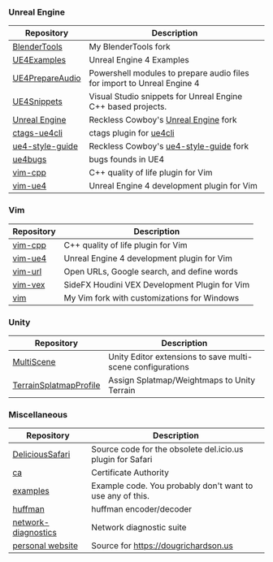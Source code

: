 ### Unreal Engine

| Repository | Description |
| ---------- | ----------- |
| [BlenderTools](https://github.com/drichardson/BlenderTools/) | My BlenderTools fork |
| [UE4Examples](https://github.com/drichardson/UE4Examples) | Unreal Engine 4 Examples |
| [UE4PrepareAudio](https://github.com/RecklessCowboys/UE4PrepareAudio) | Powershell modules to prepare audio files for import to Unreal Engine 4 |
| [UE4Snippets](https://github.com/RecklessCowboys/UE4Snippets) | Visual Studio snippets for Unreal Engine C++ based projects. |
| [Unreal Engine](https://github.com/RecklessCowboys/UnrealEngine) | Reckless Cowboy's [Unreal Engine](https://github.com/EpicGames/UnrealEngine) fork |
| [ctags-ue4cli](https://github.com/drichardson/ctags-ue4cli) | ctags plugin for [ue4cli](https://github.com/adamrehn/ue4cli) |
| [ue4-style-guide](https://github.com/RecklessCowboys/ue4-style-guide) | Reckless Cowboy's [ue4-style-guide](https://github.com/Allar/ue4-style-guide) fork |
| [ue4bugs](https://github.com/drichardson/ue4bugs) | bugs founds in UE4 |
| [vim-cpp](https://github.com/drichardson/vim-cpp) | C++ quality of life plugin for Vim |
| [vim-ue4](https://github.com/drichardson/vim-ue4) | Unreal Engine 4 development plugin for Vim |

### Vim

| Repository | Description |
| ---------- | ----------- |
| [vim-cpp](https://github.com/drichardson/vim-cpp) | C++ quality of life plugin for Vim |
| [vim-ue4](https://github.com/drichardson/vim-ue4) | Unreal Engine 4 development plugin for Vim |
| [vim-url](https://github.com/drichardson/vim-url) | Open URLs, Google search, and define words |
| [vim-vex](https://github.com/drichardson/vim-vex) | SideFX Houdini VEX Development Plugin for Vim |
| [vim](https://github.com/drichardson/vim) | My Vim fork with customizations for Windows |

### Unity

| Repository | Description |
| ---------- | ----------- |
| [MultiScene](https://github.com/RecklessCowboys/MultiScene) | Unity Editor extensions to save multi-scene configurations |
| [TerrainSplatmapProfile](https://github.com/RecklessCowboys/TerrainSplatmapProfile) | Assign Splatmap/Weightmaps to Unity Terrain |

### Miscellaneous

| Repository | Description |
| ---------- | ----------- |
| [DeliciousSafari](https://github.com/drichardson/DeliciousSafari) | Source code for the obsolete del.icio.us plugin for Safari |
| [ca](https://github.com/drichardson/ca) | Certificate Authority |
| [examples](https://github.com/drichardson/examples) | Example code. You probably don't want to use any of this. |
| [huffman](https://github.com/drichardson/huffman) | huffman encoder/decoder |
| [network-diagnostics](https://github.com/drichardson/network-diagnostics) | Network diagnostic suite |
| [personal website](https://github.com/drichardson/dougrichardson.us) | Source for https://dougrichardson.us |
